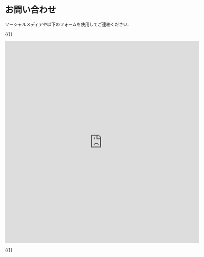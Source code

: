 # お問い合わせ

ソーシャルメディアや以下のフォームを使用してご連絡ください:

{{<rawhtml>}}

<iframe src="https://docs.google.com/forms/d/e/1FAIpQLSf_nsvgT8MPL5ApqnQghbK_Uo30l-y8huKZb0fvpw9wrdTg-w/viewform?embedded=true" width="640" height="667" scrolling="no" frameborder="0" marginheight="0" marginwidth="0">読み込み中…</iframe>

{{</rawhtml>}}
